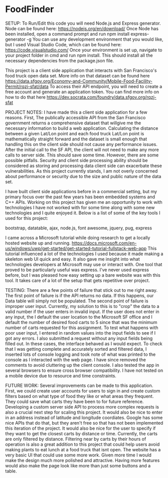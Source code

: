# FoodFinder

SETUP:
To Run/Edit this code you will need Node.js and Express generator. Node can be found here: https://nodejs.org/en/download/ 
Once Node has been installed, open a command prompt and run npm install express-generator -g
You can use any development environment that you would like, but I used Visual Studio Code, which can be found here:
https://code.visualstudio.com/ Once your environment is set up, navigate to your project folder in cmd and run npm install.
This should install all the necessary dependencies from the package.json file.

This project is a client side application that interacts with San Francisco's food truck open data set. More info on that
dataset can be found here https://data.sfgov.org/Economy-and-Community/Mobile-Food-Facility-Permit/rqzj-sfat/data To access
their API endpoint, you will need to create a free account and generate an application token. You can find more info on how 
to do that here https://dev.socrata.com/foundry/data.sfgov.org/rqzj-sfat 

PROJECT NOTES:
I have made this a client side application for a few reasons. First, The publically accessible API from the San Francisco 
government returns a comprehensive dataset that willgive me the necessary information to build a web application. Calculating 
the distance between a given Lat/Lon point and each food truck Lat/Lon point is mathematically straight forward and the dataset 
is small enough that handling this on the client side should not cause any performance issues. After the initial call to the SF 
API, the client will not need to make any more calls to server side. This should save some time. However, there are some possible 
pitfalls. Security and client side processing ability should be considered as storing and processing data client side can 
exacerbate these vulnerabilities. As this project currently stands, I am not overly concerned about performance or security due 
to the size and public nature of the data set.

I have built client side applications before in a commercial setting, but my primary focus over the past few years has been 
embedded systems and C++ APIs. Working on this project has given me an opportunity to work with technologies I have not worked
with for some time along with some new technologies and I quite enjoyed it. Below is a list of some of the key tools I used for this 
project:

bootstrap,
datatable,
ajax,
node.js,
font awesome,
jquery,
pug,
express

I came across a Microsoft tutorial while doing research to get a locally hosted website up and running. 
https://docs.microsoft.com/en-us/windows/uwp/get-started/get-started-tutorial-fullstack-web-app This tutorial influenced a lot 
of the technologies I used because it made making a skeleton web UI quick and easy. It also gave me insight into what technologies
developers at Microsoft may use or interact with. One tool that proved to be particularly useful was express. I've never used 
express before, but I was pleased how easy setting up a bare website was with this tool. It takes care of a lot of the setup that
gets repetitive over project. 

TESTING:
There are a few points of failure that stick out to me right away. The first point of failure is if the API returns no data. If this happens,
our Data table will simply not be populated. The second point of failure is improper user input. Currently, my solution to this is to
"crop" the data to a valid number if the user enters in invalid input. If the user does not enter in any input, the I default the user 
location to the Microsoft SF office and I default the number of desired food carts to 5 since that was the minimum number of carts 
requested for this assignment. To test what happens with poor user input, I entered in random values into the input fields to see if
I got any errors. I also submitted a request without any input fields being filled out. In these cases, the interface behaved as I would
expect. To check that I was getting complete and accurately sorted and filtered data, I inserted lots of console logging and took note of
what was printed to the console as I interacted with the web page. I have since removed the comments to avoid cluttering up the client 
console. I also tested the app in several browsers to ensure cross browser compatibility. I have not tested on a mobile device due to 
resource and time constraints. 

FUTURE WORK:
Several improvements can be made to this application. First, we could create user accounts for users to sign in and create custom filters
based on what type of food they like or what areas they frequent. They could save what carts they have been to for future reference. Developing
a custom server side API to process more complex requests is also a crucial next step for scaling this project. It would also be nice to
enter in an address instead of latitude and longitude coordiates. Google has some nice APIs that do that, but they aren't free so that has not
been implemented this iteration of the project. It would also be nice for the user to specify if they want to get the closest carts by distance 
or time. Currently, the carts are only filtered by distance. Filtering near by carts by their hours of operation is also a great addition to
this project that could help users avoid making plants to eat lunch at a food truck that isnt open. The website has a very basic UI that could use
some more work. Given more time I would make the design much more polished and attractive. Having more features would also make the page look like
more than just some buttons and a table.